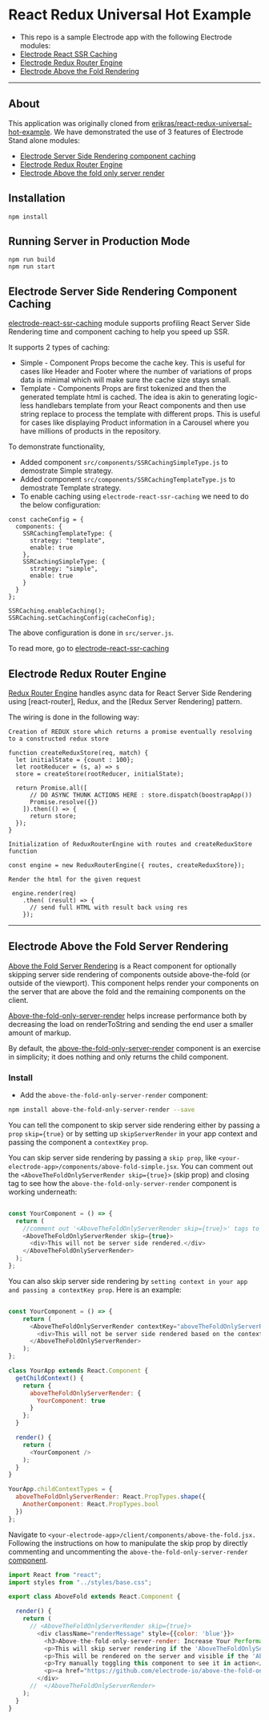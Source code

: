 # React Redux Universal Hot Example

- This repo is a sample Electrode app with the following Electrode modules:
- [Electrode React SSR Caching](https://github.com/electrode-io/electrode-react-ssr-caching)
- [Electrode Redux Router Engine](https://github.com/electrode-io/electrode-redux-router-engine)
- [Electrode Above the Fold Rendering](https://github.com/electrode-io/above-the-fold-only-server-render)

---

## About

This application was originally cloned from [erikras/react-redux-universal-hot-example](https://github.com/erikras/react-redux-universal-hot-example). We have demonstrated the use of 3 features of Electrode Stand alone modules:

* [Electrode Server Side Rendering component caching](https://github.com/electrode-io/electrode-react-ssr-caching)
* [Electrode Redux Router Engine](https://github.com/electrode-io/electrode-redux-router-engine)
* [Electrode Above the fold only server render](https://github.com/electrode-io/above-the-fold-only-server-render)

## Installation

```
npm install
```

## Running Server in Production Mode

```
npm run build
npm run start
```

## <a name="electrode-react-ssr-caching"></a>Electrode Server Side Rendering Component Caching ##
[electrode-react-ssr-caching](https://github.com/electrode-io/electrode-react-ssr-caching) module supports profiling React Server Side Rendering time and component caching to help you speed up SSR.

It supports 2 types of caching:

* Simple - Component Props become the cache key. This is useful for cases like Header and Footer where the number of variations of props data is minimal which will make sure the cache size stays small.
* Template - Components Props are first tokenized and then the generated template html is cached. The idea is akin to generating logic-less handlebars template from your React components and then use string replace to process the template with different props. This is useful for cases like displaying Product information in a Carousel where you have millions of products in the repository.

To demonstrate functionality,

* Added component `src/components/SSRCachingSimpleType.js` to demostrate Simple strategy.
* Added component `src/components/SSRCachingTemplateType.js` to demostrate Template strategy.
* To enable caching using `electrode-react-ssr-caching` we need to do the below configuration:

```
const cacheConfig = {
  components: {
    SSRCachingTemplateType: {
      strategy: "template",
      enable: true
    },
    SSRCachingSimpleType: {
      strategy: "simple",
      enable: true
    }
  }
};

SSRCaching.enableCaching();
SSRCaching.setCachingConfig(cacheConfig);
```

The above configuration is done in `src/server.js`.

To read more, go to [electrode-react-ssr-caching](https://github.com/electrode-io/electrode-react-ssr-caching)


## <a name="redux-router-engine"></a>Electrode Redux Router Engine ##

[Redux Router Engine](https://github.com/electrode-io/electrode-redux-router-engine) handles async data for React Server Side Rendering using [react-router], Redux, and the [Redux Server Rendering] pattern.

The wiring is done in the following way:

```
Creation of REDUX store which returns a promise eventually resolving to a constructed redux store

function createReduxStore(req, match) {
  let initialState = {count : 100};
  let rootReducer = (s, a) => s
  store = createStore(rootReducer, initialState);

  return Promise.all([
      // DO ASYNC THUNK ACTIONS HERE : store.dispatch(boostrapApp())
      Promise.resolve({})
    ]).then(() => {
      return store;
  });
}
```

```
Initialization of ReduxRouterEngine with routes and createReduxStore function

const engine = new ReduxRouterEngine({ routes, createReduxStore});

```

```
Render the html for the given request

 engine.render(req)
    .then( (result) => {
      // send full HTML with result back using res
    });
```
---
## <a name="above-the-fold"></a>Electrode Above the Fold Server Rendering
[Above the Fold Server Rendering](https://github.com/electrode-io/above-the-fold-only-server-render) is a React component for optionally skipping server side rendering of components outside above-the-fold (or outside of the viewport). This component helps render your components on the server that are above the fold and the remaining components on the client.

[Above-the-fold-only-server-render](https://github.com/electrode-io/above-the-fold-only-server-render) helps increase performance both by decreasing the load on renderToString and sending the end user a smaller amount of markup.

By default, the [above-the-fold-only-server-render](https://github.com/electrode-io/above-the-fold-only-server-render) component is an exercise in simplicity; it does nothing and only returns the child component.

### Install
- Add the `above-the-fold-only-server-render` component:

```bash
npm install above-the-fold-only-server-render --save
```

You can tell the component to skip server side rendering either by passing a `prop` `skip={true}` or by setting up `skipServerRender` in your app context and passing the component a `contextKey` `prop`.

You can skip server side rendering by passing a `skip prop`, like `<your-electrode-app>/components/above-fold-simple.jsx`. You can comment out the `<AboveTheFoldOnlyServerRender skip={true}>` (skip prop) and closing tag to see how the `above-the-fold-only-server-render` component is working underneath:

```js

const YourComponent = () => {
  return (
    //comment out '<AboveTheFoldOnlyServerRender skip={true}>' tags to toggle SSR of this component'
    <AboveTheFoldOnlyServerRender skip={true}>
      <div>This will not be server side rendered.</div>
    </AboveTheFoldOnlyServerRender>
  );
};

```

You can also skip server side rendering by `setting context in your app and passing a contextKey prop`. Here is an example:

```js

const YourComponent = () => {
    return (
      <AboveTheFoldOnlyServerRender contextKey="aboveTheFoldOnlyServerRender.SomeComponent">
        <div>This will not be server side rendered based on the context.</div>
      </AboveTheFoldOnlyServerRender>
    );
};

class YourApp extends React.Component {
  getChildContext() {
    return {
      aboveTheFoldOnlyServerRender: {
        YourComponent: true
      }
    };
  }

  render() {
    return (
      <YourComponent />
    );
  }
}

YourApp.childContextTypes = {
  aboveTheFoldOnlyServerRender: React.PropTypes.shape({
    AnotherComponent: React.PropTypes.bool
  })
};
```

Navigate to `<your-electrode-app>/client/components/above-the-fold.jsx.` Following the instructions on how to manipulate the skip prop by directly commenting and uncommenting the `above-the-fold-only-server-render` [component](https://github.com/electrode-io/above-the-fold-only-server-render).

```javascript
import React from "react";
import styles from "../styles/base.css";

export class AboveFold extends React.Component {

  render() {
    return (
      // <AboveTheFoldOnlyServerRender skip={true}>
        <div className="renderMessage" style={{color: 'blue'}}>
          <h3>Above-the-fold-only-server-render: Increase Your Performance</h3>
          <p>This will skip server rendering if the 'AboveTheFoldOnlyServerRender' lines are present, or uncommented out.</p>
          <p>This will be rendered on the server and visible if the 'AboveTheFoldOnlyServerRender' lines are commented out.</p>
          <p>Try manually toggling this component to see it in action</p>
          <p><a href="https://github.com/electrode-io/above-the-fold-only-server-render" target="_blank">Read more about this module and see our live demo</a></p>
        </div>
      //  </AboveTheFoldOnlyServerRender>
    );
  }
}
```
